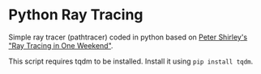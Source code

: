 # Python Ray Tracing

Simple ray tracer (pathtracer) coded in python based on [Peter Shirley's "Ray Tracing in One Weekend"](https://raytracing.github.io/books/RayTracingInOneWeekend.html#addingasphere).

This script requires tqdm to be installed. Install it using `pip install tqdm`.
